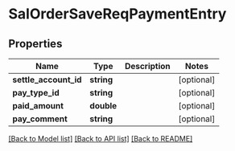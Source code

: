 # SalOrderSaveReqPaymentEntry

## Properties
Name | Type | Description | Notes
------------ | ------------- | ------------- | -------------
**settle_account_id** | **string** |  | [optional] 
**pay_type_id** | **string** |  | [optional] 
**paid_amount** | **double** |  | [optional] 
**pay_comment** | **string** |  | [optional] 

[[Back to Model list]](../README.md#documentation-for-models) [[Back to API list]](../README.md#documentation-for-api-endpoints) [[Back to README]](../README.md)


